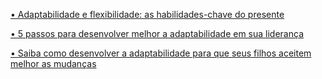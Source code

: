 [•  Adaptabilidade e flexibilidade: as habilidades-chave do presente](https://arbache.com/blog/adaptabilidade-e-flexibilidade/)

[•  5 passos para desenvolver melhor a adaptabilidade em sua liderança](https://blog.jazzer.com.br/adaptabilidade-na-lideranca/)

[•  Saiba como desenvolver a adaptabilidade para que seus filhos aceitem melhor as mudanças](https://blog.colegioarnaldo.com.br/adaptabilidade/)
